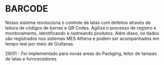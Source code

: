 # BARCODE
Nosso sistema revoluciona o controle de latas com defeitos através de leitura de códigos de barras e QR Codes.
Agiliza o processo de registro e monitoramento, identificando e rastreando produtos.
Além disso, os dados são registrados nos sistemas MES Athena e podem ser acompanhados em tempo real por meio de Grafanas. 

29/01 - Foi implementado para novas areas do Packging, leitor de tampas de latas e forncecedores

